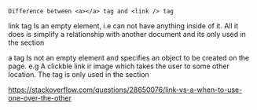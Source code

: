 
	
	Difference between <a></a> tag and <link /> tag

link tag Is an empty element, i.e can not have anything inside of it.
All it does is simplify a relationship with another document and its only used in the <head> section

a tag Is not an empty element and specifies an object to be created on the page.
e.g A clickble link ir image which takes the user to some other location.
The tag is only used in the <body> section



https://stackoverflow.com/questions/28650076/link-vs-a-when-to-use-one-over-the-other
